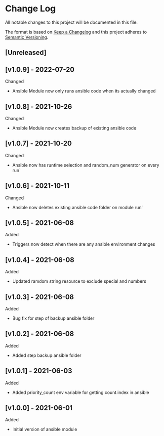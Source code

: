 # Change Log

All notable changes to this project will be documented in this file.

The format is based on [Keep a Changelog](http://keepachangelog.com/) and this
project adheres to [Semantic Versioning](http://semver.org/).

<a name="unreleased"></a>
## [Unreleased]

<a name="v1.0.9"></a>
## [v1.0.9] - 2022-07-20
Changed
- Ansible Module now only runs ansible code when its actually changed


<a name="v1.0.8"></a>
## [v1.0.8] - 2021-10-26
Changed
- Ansible Module now creates backup of existing ansible code

<a name="v1.0.7"></a>
## [v1.0.7] - 2021-10-20
Changed
- Ansible now has runtime selection and random_num generator on every run`

<a name="v1.0.6"></a>
## [v1.0.6] - 2021-10-11
Changed
- Ansible now deletes existing ansible code folder on module run`

<a name="v1.0.5"></a>
## [v1.0.5] - 2021-06-08
Added
- Triggers now detect when there are any ansible environment changes

<a name="v1.0.4"></a>
## [v1.0.4] - 2021-06-08
Added
- Updated ramdom string resource to exclude special and numbers

<a name="v1.0.3"></a>

## [v1.0.3] - 2021-06-08

Added
- Bug fix for step of backup ansible folder

<a name="v1.0.2"></a>
## [v1.0.2] - 2021-06-08

Added
- Added step backup ansible folder

<a name="v1.0.1"></a>
## [v1.0.1] - 2021-06-03

Added
- Added priority_count env variable for getting count.index in ansible

<a name="v1.0.0"></a>
## [v1.0.0] - 2021-06-01

Added
- Initial version of ansible module
